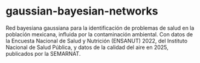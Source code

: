 # gaussian-bayesian-networks
Red bayesiana gaussiana para la identificación de problemas de salud en la población mexicana, influida por la contaminación ambiental. Con datos de la Encuesta Nacional de Salud y Nutrición (ENSANUT) 2022, del Instituto Nacional de Salud Pública, y datos de la calidad del aire en 2025, publicados por la SEMARNAT.
